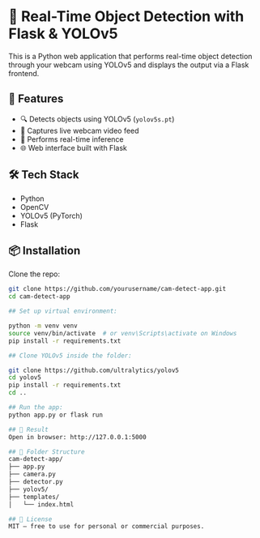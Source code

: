# 🎥 Real-Time Object Detection with Flask & YOLOv5

This is a Python web application that performs real-time object detection through your webcam using YOLOv5 and displays the output via a Flask frontend.

## 🚀 Features

- 🔍 Detects objects using YOLOv5 (`yolov5s.pt`)
- 🎥 Captures live webcam video feed
- 🧠 Performs real-time inference
- 🌐 Web interface built with Flask

## 🛠️ Tech Stack

- Python
- OpenCV
- YOLOv5 (PyTorch)
- Flask

## 📦 Installation

Clone the repo:
```bash
git clone https://github.com/yourusername/cam-detect-app.git
cd cam-detect-app

## Set up virtual environment:

python -m venv venv
source venv/bin/activate  # or venv\Scripts\activate on Windows
pip install -r requirements.txt

## Clone YOLOv5 inside the folder:

git clone https://github.com/ultralytics/yolov5
cd yolov5
pip install -r requirements.txt
cd ..

## Run the app:
python app.py or flask run

## 📸 Result
Open in browser: http://127.0.0.1:5000

## 📂 Folder Structure
cam-detect-app/
├── app.py
├── camera.py
├── detector.py
├── yolov5/
├── templates/
│   └── index.html

## 📃 License
MIT — free to use for personal or commercial purposes.